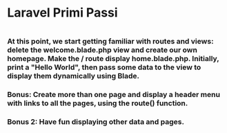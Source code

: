 <h1>Laravel Primi Passi<h1>

### At this point, we start getting familiar with routes and views: delete the welcome.blade.php view and create our own homepage. Make the / route display home.blade.php. Initially, print a "Hello World", then pass some data to the view to display them dynamically using Blade. 

### Bonus: Create more than one page and display a header menu with links to all the pages, using the route() function. 

### Bonus 2: Have fun displaying other data and pages.
